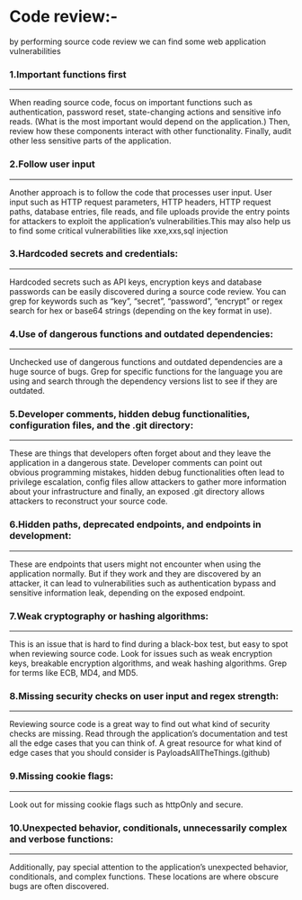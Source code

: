 # Code review:-

by performing source code review we can find some web application vulnerabilities


### 1.Important functions first
------------------------------------
When reading source code, 
focus on important functions such as authentication, password reset, state-changing actions and sensitive info reads. 
(What is the most important would depend on the application.) 
Then, review how these components interact with other functionality.
 Finally, audit other less sensitive parts of the application.

### 2.Follow user input
------------------------------

Another approach is to follow the code that processes user input. 
User input such as HTTP request parameters, HTTP headers, HTTP request paths, database entries, file reads, and 
file uploads provide the entry points for attackers to exploit the application’s vulnerabilities.This may also help us to
find some critical vulnerabilities like xxe,xxs,sql injection

### 3.Hardcoded secrets and credentials: 
-------------------------------------------------------
Hardcoded secrets such as API keys, encryption keys and database passwords can be easily discovered during a 
source code review. You can grep for keywords such as “key”, “secret”, “password”, “encrypt” or regex search 
for hex or base64 strings (depending on the key format in use).

### 4.Use of dangerous functions and outdated dependencies: 
----------------------------------------------------------------------------------
Unchecked use of dangerous functions and outdated dependencies are a huge source of bugs.
 Grep for specific functions for the language you are using and search through the dependency versions list to 
see if they are outdated.

### 5.Developer comments, hidden debug functionalities, configuration files, and the .git directory:
-----------------------------------------------------------------------------------------------------------------------
 These are things that developers often forget about and they leave the application in a dangerous state. 
Developer comments can point out obvious programming mistakes, hidden debug functionalities often lead to
 privilege escalation, config files allow attackers to gather more information about your infrastructure and finally, 
an exposed .git directory allows attackers to reconstruct your source code.

### 6.Hidden paths, deprecated endpoints, and endpoints in development:
-----------------------------------------------------------------------------------------------------
 These are endpoints that users might not encounter when using the application normally. But if they work and 
they are discovered by an attacker, it can lead to vulnerabilities such as authentication bypass and sensitive 
information leak, depending on the exposed endpoint.



### 7.Weak cryptography or hashing algorithms: 
-----------------------------------------------------------------------------------------------------------------------
This is an issue that is hard to find during a black-box test, but easy to spot when reviewing source code. 
Look for issues such as weak encryption keys, breakable encryption algorithms, and weak hashing algorithms. 
Grep for terms like ECB, MD4, and MD5.

### 8.Missing security checks on user input and regex strength:
-----------------------------------------------------------------------------------------------------
Reviewing source code is a great way to find out what kind of security checks are missing. 
Read through the application’s documentation and test all the edge cases that you can think of. 
A great resource for what kind of edge cases that you should consider is PayloadsAllTheThings.(github)

### 9.Missing cookie flags:
----------------------------------------------------------------- 
Look out for missing cookie flags such as httpOnly and secure.


### 10.Unexpected behavior, conditionals, unnecessarily complex and verbose  functions: 
--------------------------------------------------------------------------------------------------------------------
Additionally, pay special attention to the application’s unexpected behavior, conditionals, and complex functions. 
These locations are where obscure bugs are often discovered.
